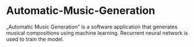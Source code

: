# Automatic-Music-Generation
„Automatic Music Generation” is a software application that generates musical compositions using machine learning. Recurrent neural network is used to train the model.
